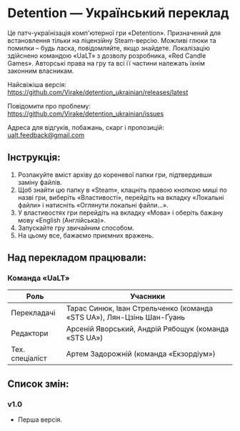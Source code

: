 # Detention — Український переклад

Це патч-українізація комп'ютерної гри «Detention». Призначений для встановлення тільки на ліцензійну Steam-версію. Можливі глюки та помилки – будь ласка, повідомляйте, якщо знайдете.
Локалізацію здійснено командою «UaLT» з дозволу розробника, «Red Candle Games». Авторські права на гру та всі її частини належать їхнім законним власникам.

Найсвіжіша версія: https://github.com/Virake/detention_ukrainian/releases/latest

Повідомити про проблему: https://github.com/Virake/detention_ukrainian/issues

Адреса для відгуків, побажань, скарг і пропозицій: [ualt.feedback@gmail.com](mailto:ualt.feedback@gmail.com)

## Інструкція:

1) Розпакуйте вміст архіву до кореневої папки гри, підтвердивши заміну файлів.
2) Щоб знайти цю папку в «Steam», клацніть правою кнопкою миші по назві гри, виберіть «Властивості», перейдіть на вкладку «Локальні файли» і натисніть «Оглянути локальні файли…».
3) У властивостях гри перейдіть на вкладку «Мова» і оберіть бажану мову «English (Англійська)».
4) Запускайте гру звичайним способом.
5) На цьому все, бажаємо приємних вражень.

## Над перекладом працювали:

### Команда «UaLT»

| Роль            | Учасники                                                              |
| --------------- | --------------------------------------------------------------------- |
| Перекладачі     | Тарас Синюк, Іван Стрельченко (команда «STS UA»), Лян-Цзінь Шан-Ґуань |
| Редактори       | Арсеній Яворський, Андрій Рябощук (команда «STS UA»)                  |
| Тех. спеціаліст | Артем Задорожній (команда «Екзордіум»)                                |

## Список змін:

### v1.0

- Перша версія.
